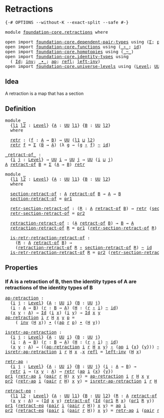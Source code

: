 # Retractions

<pre class="Agda"><a id="24" class="Symbol">{-#</a> <a id="28" class="Keyword">OPTIONS</a> <a id="36" class="Pragma">--without-K</a> <a id="48" class="Pragma">--exact-split</a> <a id="62" class="Pragma">--safe</a> <a id="69" class="Symbol">#-}</a>

<a id="74" class="Keyword">module</a> <a id="81" href="foundation-core.retractions.html" class="Module">foundation-core.retractions</a> <a id="109" class="Keyword">where</a>

<a id="116" class="Keyword">open</a> <a id="121" class="Keyword">import</a> <a id="128" href="foundation-core.dependent-pair-types.html" class="Module">foundation-core.dependent-pair-types</a> <a id="165" class="Keyword">using</a> <a id="171" class="Symbol">(</a><a id="172" href="foundation-core.dependent-pair-types.html#502" class="Record">Σ</a><a id="173" class="Symbol">;</a> <a id="175" href="foundation-core.dependent-pair-types.html#575" class="InductiveConstructor">pair</a><a id="179" class="Symbol">;</a> <a id="181" href="foundation-core.dependent-pair-types.html#592" class="Field">pr1</a><a id="184" class="Symbol">;</a> <a id="186" href="foundation-core.dependent-pair-types.html#604" class="Field">pr2</a><a id="189" class="Symbol">)</a>
<a id="191" class="Keyword">open</a> <a id="196" class="Keyword">import</a> <a id="203" href="foundation-core.functions.html" class="Module">foundation-core.functions</a> <a id="229" class="Keyword">using</a> <a id="235" class="Symbol">(</a><a id="236" href="foundation-core.functions.html#407" class="Function Operator">_∘_</a><a id="239" class="Symbol">;</a> <a id="241" href="foundation-core.functions.html#309" class="Function">id</a><a id="243" class="Symbol">)</a>
<a id="245" class="Keyword">open</a> <a id="250" class="Keyword">import</a> <a id="257" href="foundation-core.homotopies.html" class="Module">foundation-core.homotopies</a> <a id="284" class="Keyword">using</a> <a id="290" class="Symbol">(</a><a id="291" href="foundation-core.homotopies.html#467" class="Function Operator">_~_</a><a id="294" class="Symbol">)</a>
<a id="296" class="Keyword">open</a> <a id="301" class="Keyword">import</a> <a id="308" href="foundation-core.identity-types.html" class="Module">foundation-core.identity-types</a> <a id="339" class="Keyword">using</a>
  <a id="347" class="Symbol">(</a> <a id="349" href="foundation-core.identity-types.html#641" class="Datatype">Id</a><a id="351" class="Symbol">;</a> <a id="353" href="foundation-core.identity-types.html#1552" class="Function">inv</a><a id="356" class="Symbol">;</a> <a id="358" href="foundation-core.identity-types.html#1239" class="Function Operator">_∙_</a><a id="361" class="Symbol">;</a> <a id="363" href="foundation-core.identity-types.html#2853" class="Function">ap</a><a id="365" class="Symbol">;</a> <a id="367" href="foundation-core.identity-types.html#694" class="InductiveConstructor">refl</a><a id="371" class="Symbol">;</a> <a id="373" href="foundation-core.identity-types.html#1995" class="Function">left-inv</a><a id="381" class="Symbol">)</a>
<a id="383" class="Keyword">open</a> <a id="388" class="Keyword">import</a> <a id="395" href="foundation-core.universe-levels.html" class="Module">foundation-core.universe-levels</a> <a id="427" class="Keyword">using</a> <a id="433" class="Symbol">(</a><a id="434" href="Agda.Primitive.html#597" class="Postulate">Level</a><a id="439" class="Symbol">;</a> <a id="441" href="foundation-core.universe-levels.html#222" class="Primitive">UU</a><a id="443" class="Symbol">;</a> <a id="445" href="Agda.Primitive.html#810" class="Primitive Operator">_⊔_</a><a id="448" class="Symbol">)</a>
</pre>
## Idea

A retraction is a map that has a section

## Definition

<pre class="Agda"><a id="529" class="Keyword">module</a> <a id="536" href="foundation-core.retractions.html#536" class="Module">_</a>
  <a id="540" class="Symbol">{</a><a id="541" href="foundation-core.retractions.html#541" class="Bound">l1</a> <a id="544" href="foundation-core.retractions.html#544" class="Bound">l2</a> <a id="547" class="Symbol">:</a> <a id="549" href="Agda.Primitive.html#597" class="Postulate">Level</a><a id="554" class="Symbol">}</a> <a id="556" class="Symbol">{</a><a id="557" href="foundation-core.retractions.html#557" class="Bound">A</a> <a id="559" class="Symbol">:</a> <a id="561" href="foundation-core.universe-levels.html#222" class="Primitive">UU</a> <a id="564" href="foundation-core.retractions.html#541" class="Bound">l1</a><a id="566" class="Symbol">}</a> <a id="568" class="Symbol">{</a><a id="569" href="foundation-core.retractions.html#569" class="Bound">B</a> <a id="571" class="Symbol">:</a> <a id="573" href="foundation-core.universe-levels.html#222" class="Primitive">UU</a> <a id="576" href="foundation-core.retractions.html#544" class="Bound">l2</a><a id="578" class="Symbol">}</a>
  <a id="582" class="Keyword">where</a>
  
  <a id="593" href="foundation-core.retractions.html#593" class="Function">retr</a> <a id="598" class="Symbol">:</a> <a id="600" class="Symbol">(</a><a id="601" href="foundation-core.retractions.html#601" class="Bound">f</a> <a id="603" class="Symbol">:</a> <a id="605" href="foundation-core.retractions.html#557" class="Bound">A</a> <a id="607" class="Symbol">→</a> <a id="609" href="foundation-core.retractions.html#569" class="Bound">B</a><a id="610" class="Symbol">)</a> <a id="612" class="Symbol">→</a> <a id="614" href="foundation-core.universe-levels.html#222" class="Primitive">UU</a> <a id="617" class="Symbol">(</a><a id="618" href="foundation-core.retractions.html#541" class="Bound">l1</a> <a id="621" href="Agda.Primitive.html#810" class="Primitive Operator">⊔</a> <a id="623" href="foundation-core.retractions.html#544" class="Bound">l2</a><a id="625" class="Symbol">)</a>
  <a id="629" href="foundation-core.retractions.html#593" class="Function">retr</a> <a id="634" href="foundation-core.retractions.html#634" class="Bound">f</a> <a id="636" class="Symbol">=</a> <a id="638" href="foundation-core.dependent-pair-types.html#502" class="Record">Σ</a> <a id="640" class="Symbol">(</a><a id="641" href="foundation-core.retractions.html#569" class="Bound">B</a> <a id="643" class="Symbol">→</a> <a id="645" href="foundation-core.retractions.html#557" class="Bound">A</a><a id="646" class="Symbol">)</a> <a id="648" class="Symbol">(λ</a> <a id="651" href="foundation-core.retractions.html#651" class="Bound">g</a> <a id="653" class="Symbol">→</a> <a id="655" class="Symbol">(</a><a id="656" href="foundation-core.retractions.html#651" class="Bound">g</a> <a id="658" href="foundation-core.functions.html#407" class="Function Operator">∘</a> <a id="660" href="foundation-core.retractions.html#634" class="Bound">f</a><a id="661" class="Symbol">)</a> <a id="663" href="foundation-core.homotopies.html#467" class="Function Operator">~</a> <a id="665" href="foundation-core.functions.html#309" class="Function">id</a><a id="667" class="Symbol">)</a>

<a id="_retract-of_"></a><a id="670" href="foundation-core.retractions.html#670" class="Function Operator">_retract-of_</a> <a id="683" class="Symbol">:</a>
  <a id="687" class="Symbol">{</a><a id="688" href="foundation-core.retractions.html#688" class="Bound">i</a> <a id="690" href="foundation-core.retractions.html#690" class="Bound">j</a> <a id="692" class="Symbol">:</a> <a id="694" href="Agda.Primitive.html#597" class="Postulate">Level</a><a id="699" class="Symbol">}</a> <a id="701" class="Symbol">→</a> <a id="703" href="foundation-core.universe-levels.html#222" class="Primitive">UU</a> <a id="706" href="foundation-core.retractions.html#688" class="Bound">i</a> <a id="708" class="Symbol">→</a> <a id="710" href="foundation-core.universe-levels.html#222" class="Primitive">UU</a> <a id="713" href="foundation-core.retractions.html#690" class="Bound">j</a> <a id="715" class="Symbol">→</a> <a id="717" href="foundation-core.universe-levels.html#222" class="Primitive">UU</a> <a id="720" class="Symbol">(</a><a id="721" href="foundation-core.retractions.html#688" class="Bound">i</a> <a id="723" href="Agda.Primitive.html#810" class="Primitive Operator">⊔</a> <a id="725" href="foundation-core.retractions.html#690" class="Bound">j</a><a id="726" class="Symbol">)</a>
<a id="728" href="foundation-core.retractions.html#728" class="Bound">A</a> <a id="730" href="foundation-core.retractions.html#670" class="Function Operator">retract-of</a> <a id="741" href="foundation-core.retractions.html#741" class="Bound">B</a> <a id="743" class="Symbol">=</a> <a id="745" href="foundation-core.dependent-pair-types.html#502" class="Record">Σ</a> <a id="747" class="Symbol">(</a><a id="748" href="foundation-core.retractions.html#728" class="Bound">A</a> <a id="750" class="Symbol">→</a> <a id="752" href="foundation-core.retractions.html#741" class="Bound">B</a><a id="753" class="Symbol">)</a> <a id="755" href="foundation-core.retractions.html#593" class="Function">retr</a>

<a id="761" class="Keyword">module</a> <a id="768" href="foundation-core.retractions.html#768" class="Module">_</a>
  <a id="772" class="Symbol">{</a><a id="773" href="foundation-core.retractions.html#773" class="Bound">l1</a> <a id="776" href="foundation-core.retractions.html#776" class="Bound">l2</a> <a id="779" class="Symbol">:</a> <a id="781" href="Agda.Primitive.html#597" class="Postulate">Level</a><a id="786" class="Symbol">}</a> <a id="788" class="Symbol">{</a><a id="789" href="foundation-core.retractions.html#789" class="Bound">A</a> <a id="791" class="Symbol">:</a> <a id="793" href="foundation-core.universe-levels.html#222" class="Primitive">UU</a> <a id="796" href="foundation-core.retractions.html#773" class="Bound">l1</a><a id="798" class="Symbol">}</a> <a id="800" class="Symbol">{</a><a id="801" href="foundation-core.retractions.html#801" class="Bound">B</a> <a id="803" class="Symbol">:</a> <a id="805" href="foundation-core.universe-levels.html#222" class="Primitive">UU</a> <a id="808" href="foundation-core.retractions.html#776" class="Bound">l2</a><a id="810" class="Symbol">}</a>
  <a id="814" class="Keyword">where</a>
  
  <a id="825" href="foundation-core.retractions.html#825" class="Function">section-retract-of</a> <a id="844" class="Symbol">:</a> <a id="846" href="foundation-core.retractions.html#789" class="Bound">A</a> <a id="848" href="foundation-core.retractions.html#670" class="Function Operator">retract-of</a> <a id="859" href="foundation-core.retractions.html#801" class="Bound">B</a> <a id="861" class="Symbol">→</a> <a id="863" href="foundation-core.retractions.html#789" class="Bound">A</a> <a id="865" class="Symbol">→</a> <a id="867" href="foundation-core.retractions.html#801" class="Bound">B</a>
  <a id="871" href="foundation-core.retractions.html#825" class="Function">section-retract-of</a> <a id="890" class="Symbol">=</a> <a id="892" href="foundation-core.dependent-pair-types.html#592" class="Field">pr1</a>

  <a id="899" href="foundation-core.retractions.html#899" class="Function">retr-section-retract-of</a> <a id="923" class="Symbol">:</a> <a id="925" class="Symbol">(</a><a id="926" href="foundation-core.retractions.html#926" class="Bound">R</a> <a id="928" class="Symbol">:</a> <a id="930" href="foundation-core.retractions.html#789" class="Bound">A</a> <a id="932" href="foundation-core.retractions.html#670" class="Function Operator">retract-of</a> <a id="943" href="foundation-core.retractions.html#801" class="Bound">B</a><a id="944" class="Symbol">)</a> <a id="946" class="Symbol">→</a> <a id="948" href="foundation-core.retractions.html#593" class="Function">retr</a> <a id="953" class="Symbol">(</a><a id="954" href="foundation-core.retractions.html#825" class="Function">section-retract-of</a> <a id="973" href="foundation-core.retractions.html#926" class="Bound">R</a><a id="974" class="Symbol">)</a>
  <a id="978" href="foundation-core.retractions.html#899" class="Function">retr-section-retract-of</a> <a id="1002" class="Symbol">=</a> <a id="1004" href="foundation-core.dependent-pair-types.html#604" class="Field">pr2</a>

  <a id="1011" href="foundation-core.retractions.html#1011" class="Function">retraction-retract-of</a> <a id="1033" class="Symbol">:</a> <a id="1035" class="Symbol">(</a><a id="1036" href="foundation-core.retractions.html#789" class="Bound">A</a> <a id="1038" href="foundation-core.retractions.html#670" class="Function Operator">retract-of</a> <a id="1049" href="foundation-core.retractions.html#801" class="Bound">B</a><a id="1050" class="Symbol">)</a> <a id="1052" class="Symbol">→</a> <a id="1054" href="foundation-core.retractions.html#801" class="Bound">B</a> <a id="1056" class="Symbol">→</a> <a id="1058" href="foundation-core.retractions.html#789" class="Bound">A</a>
  <a id="1062" href="foundation-core.retractions.html#1011" class="Function">retraction-retract-of</a> <a id="1084" href="foundation-core.retractions.html#1084" class="Bound">R</a> <a id="1086" class="Symbol">=</a> <a id="1088" href="foundation-core.dependent-pair-types.html#592" class="Field">pr1</a> <a id="1092" class="Symbol">(</a><a id="1093" href="foundation-core.retractions.html#899" class="Function">retr-section-retract-of</a> <a id="1117" href="foundation-core.retractions.html#1084" class="Bound">R</a><a id="1118" class="Symbol">)</a>

  <a id="1123" href="foundation-core.retractions.html#1123" class="Function">is-retr-retraction-retract-of</a> <a id="1153" class="Symbol">:</a>
    <a id="1159" class="Symbol">(</a><a id="1160" href="foundation-core.retractions.html#1160" class="Bound">R</a> <a id="1162" class="Symbol">:</a> <a id="1164" href="foundation-core.retractions.html#789" class="Bound">A</a> <a id="1166" href="foundation-core.retractions.html#670" class="Function Operator">retract-of</a> <a id="1177" href="foundation-core.retractions.html#801" class="Bound">B</a><a id="1178" class="Symbol">)</a> <a id="1180" class="Symbol">→</a>
    <a id="1186" class="Symbol">(</a><a id="1187" href="foundation-core.retractions.html#1011" class="Function">retraction-retract-of</a> <a id="1209" href="foundation-core.retractions.html#1160" class="Bound">R</a> <a id="1211" href="foundation-core.functions.html#407" class="Function Operator">∘</a> <a id="1213" href="foundation-core.retractions.html#825" class="Function">section-retract-of</a> <a id="1232" href="foundation-core.retractions.html#1160" class="Bound">R</a><a id="1233" class="Symbol">)</a> <a id="1235" href="foundation-core.homotopies.html#467" class="Function Operator">~</a> <a id="1237" href="foundation-core.functions.html#309" class="Function">id</a>
  <a id="1242" href="foundation-core.retractions.html#1123" class="Function">is-retr-retraction-retract-of</a> <a id="1272" href="foundation-core.retractions.html#1272" class="Bound">R</a> <a id="1274" class="Symbol">=</a> <a id="1276" href="foundation-core.dependent-pair-types.html#604" class="Field">pr2</a> <a id="1280" class="Symbol">(</a><a id="1281" href="foundation-core.retractions.html#899" class="Function">retr-section-retract-of</a> <a id="1305" href="foundation-core.retractions.html#1272" class="Bound">R</a><a id="1306" class="Symbol">)</a>
</pre>
## Properties

### If A is a retraction of B, then the identity types of A are retractions of the identity types of B

<pre class="Agda"><a id="ap-retraction"></a><a id="1440" href="foundation-core.retractions.html#1440" class="Function">ap-retraction</a> <a id="1454" class="Symbol">:</a>
  <a id="1458" class="Symbol">{</a><a id="1459" href="foundation-core.retractions.html#1459" class="Bound">i</a> <a id="1461" href="foundation-core.retractions.html#1461" class="Bound">j</a> <a id="1463" class="Symbol">:</a> <a id="1465" href="Agda.Primitive.html#597" class="Postulate">Level</a><a id="1470" class="Symbol">}</a> <a id="1472" class="Symbol">{</a><a id="1473" href="foundation-core.retractions.html#1473" class="Bound">A</a> <a id="1475" class="Symbol">:</a> <a id="1477" href="foundation-core.universe-levels.html#222" class="Primitive">UU</a> <a id="1480" href="foundation-core.retractions.html#1459" class="Bound">i</a><a id="1481" class="Symbol">}</a> <a id="1483" class="Symbol">{</a><a id="1484" href="foundation-core.retractions.html#1484" class="Bound">B</a> <a id="1486" class="Symbol">:</a> <a id="1488" href="foundation-core.universe-levels.html#222" class="Primitive">UU</a> <a id="1491" href="foundation-core.retractions.html#1461" class="Bound">j</a><a id="1492" class="Symbol">}</a>
  <a id="1496" class="Symbol">(</a><a id="1497" href="foundation-core.retractions.html#1497" class="Bound">i</a> <a id="1499" class="Symbol">:</a> <a id="1501" href="foundation-core.retractions.html#1473" class="Bound">A</a> <a id="1503" class="Symbol">→</a> <a id="1505" href="foundation-core.retractions.html#1484" class="Bound">B</a><a id="1506" class="Symbol">)</a> <a id="1508" class="Symbol">(</a><a id="1509" href="foundation-core.retractions.html#1509" class="Bound">r</a> <a id="1511" class="Symbol">:</a> <a id="1513" href="foundation-core.retractions.html#1484" class="Bound">B</a> <a id="1515" class="Symbol">→</a> <a id="1517" href="foundation-core.retractions.html#1473" class="Bound">A</a><a id="1518" class="Symbol">)</a> <a id="1520" class="Symbol">(</a><a id="1521" href="foundation-core.retractions.html#1521" class="Bound">H</a> <a id="1523" class="Symbol">:</a> <a id="1525" class="Symbol">(</a><a id="1526" href="foundation-core.retractions.html#1509" class="Bound">r</a> <a id="1528" href="foundation-core.functions.html#407" class="Function Operator">∘</a> <a id="1530" href="foundation-core.retractions.html#1497" class="Bound">i</a><a id="1531" class="Symbol">)</a> <a id="1533" href="foundation-core.homotopies.html#467" class="Function Operator">~</a> <a id="1535" href="foundation-core.functions.html#309" class="Function">id</a><a id="1537" class="Symbol">)</a>
  <a id="1541" class="Symbol">(</a><a id="1542" href="foundation-core.retractions.html#1542" class="Bound">x</a> <a id="1544" href="foundation-core.retractions.html#1544" class="Bound">y</a> <a id="1546" class="Symbol">:</a> <a id="1548" href="foundation-core.retractions.html#1473" class="Bound">A</a><a id="1549" class="Symbol">)</a> <a id="1551" class="Symbol">→</a> <a id="1553" href="foundation-core.identity-types.html#641" class="Datatype">Id</a> <a id="1556" class="Symbol">(</a><a id="1557" href="foundation-core.retractions.html#1497" class="Bound">i</a> <a id="1559" href="foundation-core.retractions.html#1542" class="Bound">x</a><a id="1560" class="Symbol">)</a> <a id="1562" class="Symbol">(</a><a id="1563" href="foundation-core.retractions.html#1497" class="Bound">i</a> <a id="1565" href="foundation-core.retractions.html#1544" class="Bound">y</a><a id="1566" class="Symbol">)</a> <a id="1568" class="Symbol">→</a> <a id="1570" href="foundation-core.identity-types.html#641" class="Datatype">Id</a> <a id="1573" href="foundation-core.retractions.html#1542" class="Bound">x</a> <a id="1575" href="foundation-core.retractions.html#1544" class="Bound">y</a>
<a id="1577" href="foundation-core.retractions.html#1440" class="Function">ap-retraction</a> <a id="1591" href="foundation-core.retractions.html#1591" class="Bound">i</a> <a id="1593" href="foundation-core.retractions.html#1593" class="Bound">r</a> <a id="1595" href="foundation-core.retractions.html#1595" class="Bound">H</a> <a id="1597" href="foundation-core.retractions.html#1597" class="Bound">x</a> <a id="1599" href="foundation-core.retractions.html#1599" class="Bound">y</a> <a id="1601" href="foundation-core.retractions.html#1601" class="Bound">p</a> <a id="1603" class="Symbol">=</a>
    <a id="1609" class="Symbol">(</a> <a id="1611" href="foundation-core.identity-types.html#1552" class="Function">inv</a> <a id="1615" class="Symbol">(</a><a id="1616" href="foundation-core.retractions.html#1595" class="Bound">H</a> <a id="1618" href="foundation-core.retractions.html#1597" class="Bound">x</a><a id="1619" class="Symbol">))</a> <a id="1622" href="foundation-core.identity-types.html#1239" class="Function Operator">∙</a> <a id="1624" class="Symbol">((</a><a id="1626" href="foundation-core.identity-types.html#2853" class="Function">ap</a> <a id="1629" href="foundation-core.retractions.html#1593" class="Bound">r</a> <a id="1631" href="foundation-core.retractions.html#1601" class="Bound">p</a><a id="1632" class="Symbol">)</a> <a id="1634" href="foundation-core.identity-types.html#1239" class="Function Operator">∙</a> <a id="1636" class="Symbol">(</a><a id="1637" href="foundation-core.retractions.html#1595" class="Bound">H</a> <a id="1639" href="foundation-core.retractions.html#1599" class="Bound">y</a><a id="1640" class="Symbol">))</a>

<a id="isretr-ap-retraction"></a><a id="1644" href="foundation-core.retractions.html#1644" class="Function">isretr-ap-retraction</a> <a id="1665" class="Symbol">:</a>
  <a id="1669" class="Symbol">{</a><a id="1670" href="foundation-core.retractions.html#1670" class="Bound">i</a> <a id="1672" href="foundation-core.retractions.html#1672" class="Bound">j</a> <a id="1674" class="Symbol">:</a> <a id="1676" href="Agda.Primitive.html#597" class="Postulate">Level</a><a id="1681" class="Symbol">}</a> <a id="1683" class="Symbol">{</a><a id="1684" href="foundation-core.retractions.html#1684" class="Bound">A</a> <a id="1686" class="Symbol">:</a> <a id="1688" href="foundation-core.universe-levels.html#222" class="Primitive">UU</a> <a id="1691" href="foundation-core.retractions.html#1670" class="Bound">i</a><a id="1692" class="Symbol">}</a> <a id="1694" class="Symbol">{</a><a id="1695" href="foundation-core.retractions.html#1695" class="Bound">B</a> <a id="1697" class="Symbol">:</a> <a id="1699" href="foundation-core.universe-levels.html#222" class="Primitive">UU</a> <a id="1702" href="foundation-core.retractions.html#1672" class="Bound">j</a><a id="1703" class="Symbol">}</a>
  <a id="1707" class="Symbol">(</a><a id="1708" href="foundation-core.retractions.html#1708" class="Bound">i</a> <a id="1710" class="Symbol">:</a> <a id="1712" href="foundation-core.retractions.html#1684" class="Bound">A</a> <a id="1714" class="Symbol">→</a> <a id="1716" href="foundation-core.retractions.html#1695" class="Bound">B</a><a id="1717" class="Symbol">)</a> <a id="1719" class="Symbol">(</a><a id="1720" href="foundation-core.retractions.html#1720" class="Bound">r</a> <a id="1722" class="Symbol">:</a> <a id="1724" href="foundation-core.retractions.html#1695" class="Bound">B</a> <a id="1726" class="Symbol">→</a> <a id="1728" href="foundation-core.retractions.html#1684" class="Bound">A</a><a id="1729" class="Symbol">)</a> <a id="1731" class="Symbol">(</a><a id="1732" href="foundation-core.retractions.html#1732" class="Bound">H</a> <a id="1734" class="Symbol">:</a> <a id="1736" class="Symbol">(</a><a id="1737" href="foundation-core.retractions.html#1720" class="Bound">r</a> <a id="1739" href="foundation-core.functions.html#407" class="Function Operator">∘</a> <a id="1741" href="foundation-core.retractions.html#1708" class="Bound">i</a><a id="1742" class="Symbol">)</a> <a id="1744" href="foundation-core.homotopies.html#467" class="Function Operator">~</a> <a id="1746" href="foundation-core.functions.html#309" class="Function">id</a><a id="1748" class="Symbol">)</a>
  <a id="1752" class="Symbol">(</a><a id="1753" href="foundation-core.retractions.html#1753" class="Bound">x</a> <a id="1755" href="foundation-core.retractions.html#1755" class="Bound">y</a> <a id="1757" class="Symbol">:</a> <a id="1759" href="foundation-core.retractions.html#1684" class="Bound">A</a><a id="1760" class="Symbol">)</a> <a id="1762" class="Symbol">→</a> <a id="1764" class="Symbol">((</a><a id="1766" href="foundation-core.retractions.html#1440" class="Function">ap-retraction</a> <a id="1780" href="foundation-core.retractions.html#1708" class="Bound">i</a> <a id="1782" href="foundation-core.retractions.html#1720" class="Bound">r</a> <a id="1784" href="foundation-core.retractions.html#1732" class="Bound">H</a> <a id="1786" href="foundation-core.retractions.html#1753" class="Bound">x</a> <a id="1788" href="foundation-core.retractions.html#1755" class="Bound">y</a><a id="1789" class="Symbol">)</a> <a id="1791" href="foundation-core.functions.html#407" class="Function Operator">∘</a> <a id="1793" class="Symbol">(</a><a id="1794" href="foundation-core.identity-types.html#2853" class="Function">ap</a> <a id="1797" href="foundation-core.retractions.html#1708" class="Bound">i</a> <a id="1799" class="Symbol">{</a><a id="1800" href="foundation-core.retractions.html#1753" class="Bound">x</a><a id="1801" class="Symbol">}</a> <a id="1803" class="Symbol">{</a><a id="1804" href="foundation-core.retractions.html#1755" class="Bound">y</a><a id="1805" class="Symbol">}))</a> <a id="1809" href="foundation-core.homotopies.html#467" class="Function Operator">~</a> <a id="1811" href="foundation-core.functions.html#309" class="Function">id</a>
<a id="1814" href="foundation-core.retractions.html#1644" class="Function">isretr-ap-retraction</a> <a id="1835" href="foundation-core.retractions.html#1835" class="Bound">i</a> <a id="1837" href="foundation-core.retractions.html#1837" class="Bound">r</a> <a id="1839" href="foundation-core.retractions.html#1839" class="Bound">H</a> <a id="1841" href="foundation-core.retractions.html#1841" class="Bound">x</a> <a id="1843" class="DottedPattern Symbol">.</a><a id="1844" href="foundation-core.retractions.html#1841" class="DottedPattern Bound">x</a> <a id="1846" href="foundation-core.identity-types.html#694" class="InductiveConstructor">refl</a> <a id="1851" class="Symbol">=</a> <a id="1853" href="foundation-core.identity-types.html#1995" class="Function">left-inv</a> <a id="1862" class="Symbol">(</a><a id="1863" href="foundation-core.retractions.html#1839" class="Bound">H</a> <a id="1865" href="foundation-core.retractions.html#1841" class="Bound">x</a><a id="1866" class="Symbol">)</a>

<a id="retr-ap"></a><a id="1869" href="foundation-core.retractions.html#1869" class="Function">retr-ap</a> <a id="1877" class="Symbol">:</a>
  <a id="1881" class="Symbol">{</a><a id="1882" href="foundation-core.retractions.html#1882" class="Bound">i</a> <a id="1884" href="foundation-core.retractions.html#1884" class="Bound">j</a> <a id="1886" class="Symbol">:</a> <a id="1888" href="Agda.Primitive.html#597" class="Postulate">Level</a><a id="1893" class="Symbol">}</a> <a id="1895" class="Symbol">{</a><a id="1896" href="foundation-core.retractions.html#1896" class="Bound">A</a> <a id="1898" class="Symbol">:</a> <a id="1900" href="foundation-core.universe-levels.html#222" class="Primitive">UU</a> <a id="1903" href="foundation-core.retractions.html#1882" class="Bound">i</a><a id="1904" class="Symbol">}</a> <a id="1906" class="Symbol">{</a><a id="1907" href="foundation-core.retractions.html#1907" class="Bound">B</a> <a id="1909" class="Symbol">:</a> <a id="1911" href="foundation-core.universe-levels.html#222" class="Primitive">UU</a> <a id="1914" href="foundation-core.retractions.html#1884" class="Bound">j</a><a id="1915" class="Symbol">}</a> <a id="1917" class="Symbol">(</a><a id="1918" href="foundation-core.retractions.html#1918" class="Bound">i</a> <a id="1920" class="Symbol">:</a> <a id="1922" href="foundation-core.retractions.html#1896" class="Bound">A</a> <a id="1924" class="Symbol">→</a> <a id="1926" href="foundation-core.retractions.html#1907" class="Bound">B</a><a id="1927" class="Symbol">)</a> <a id="1929" class="Symbol">→</a>
  <a id="1933" href="foundation-core.retractions.html#593" class="Function">retr</a> <a id="1938" href="foundation-core.retractions.html#1918" class="Bound">i</a> <a id="1940" class="Symbol">→</a> <a id="1942" class="Symbol">(</a><a id="1943" href="foundation-core.retractions.html#1943" class="Bound">x</a> <a id="1945" href="foundation-core.retractions.html#1945" class="Bound">y</a> <a id="1947" class="Symbol">:</a> <a id="1949" href="foundation-core.retractions.html#1896" class="Bound">A</a><a id="1950" class="Symbol">)</a> <a id="1952" class="Symbol">→</a> <a id="1954" href="foundation-core.retractions.html#593" class="Function">retr</a> <a id="1959" class="Symbol">(</a><a id="1960" href="foundation-core.identity-types.html#2853" class="Function">ap</a> <a id="1963" href="foundation-core.retractions.html#1918" class="Bound">i</a> <a id="1965" class="Symbol">{</a><a id="1966" href="foundation-core.retractions.html#1943" class="Bound">x</a><a id="1967" class="Symbol">}</a> <a id="1969" class="Symbol">{</a><a id="1970" href="foundation-core.retractions.html#1945" class="Bound">y</a><a id="1971" class="Symbol">})</a>
<a id="1974" href="foundation-core.dependent-pair-types.html#592" class="Field">pr1</a> <a id="1978" class="Symbol">(</a><a id="1979" href="foundation-core.retractions.html#1869" class="Function">retr-ap</a> <a id="1987" href="foundation-core.retractions.html#1987" class="Bound">i</a> <a id="1989" class="Symbol">(</a><a id="1990" href="foundation-core.dependent-pair-types.html#575" class="InductiveConstructor">pair</a> <a id="1995" href="foundation-core.retractions.html#1995" class="Bound">r</a> <a id="1997" href="foundation-core.retractions.html#1997" class="Bound">H</a><a id="1998" class="Symbol">)</a> <a id="2000" href="foundation-core.retractions.html#2000" class="Bound">x</a> <a id="2002" href="foundation-core.retractions.html#2002" class="Bound">y</a><a id="2003" class="Symbol">)</a> <a id="2005" class="Symbol">=</a> <a id="2007" href="foundation-core.retractions.html#1440" class="Function">ap-retraction</a> <a id="2021" href="foundation-core.retractions.html#1987" class="Bound">i</a> <a id="2023" href="foundation-core.retractions.html#1995" class="Bound">r</a> <a id="2025" href="foundation-core.retractions.html#1997" class="Bound">H</a> <a id="2027" href="foundation-core.retractions.html#2000" class="Bound">x</a> <a id="2029" href="foundation-core.retractions.html#2002" class="Bound">y</a>
<a id="2031" href="foundation-core.dependent-pair-types.html#604" class="Field">pr2</a> <a id="2035" class="Symbol">(</a><a id="2036" href="foundation-core.retractions.html#1869" class="Function">retr-ap</a> <a id="2044" href="foundation-core.retractions.html#2044" class="Bound">i</a> <a id="2046" class="Symbol">(</a><a id="2047" href="foundation-core.dependent-pair-types.html#575" class="InductiveConstructor">pair</a> <a id="2052" href="foundation-core.retractions.html#2052" class="Bound">r</a> <a id="2054" href="foundation-core.retractions.html#2054" class="Bound">H</a><a id="2055" class="Symbol">)</a> <a id="2057" href="foundation-core.retractions.html#2057" class="Bound">x</a> <a id="2059" href="foundation-core.retractions.html#2059" class="Bound">y</a><a id="2060" class="Symbol">)</a> <a id="2062" class="Symbol">=</a> <a id="2064" href="foundation-core.retractions.html#1644" class="Function">isretr-ap-retraction</a> <a id="2085" href="foundation-core.retractions.html#2044" class="Bound">i</a> <a id="2087" href="foundation-core.retractions.html#2052" class="Bound">r</a> <a id="2089" href="foundation-core.retractions.html#2054" class="Bound">H</a> <a id="2091" href="foundation-core.retractions.html#2057" class="Bound">x</a> <a id="2093" href="foundation-core.retractions.html#2059" class="Bound">y</a>

<a id="retract-eq"></a><a id="2096" href="foundation-core.retractions.html#2096" class="Function">retract-eq</a> <a id="2107" class="Symbol">:</a>
  <a id="2111" class="Symbol">{</a><a id="2112" href="foundation-core.retractions.html#2112" class="Bound">l1</a> <a id="2115" href="foundation-core.retractions.html#2115" class="Bound">l2</a> <a id="2118" class="Symbol">:</a> <a id="2120" href="Agda.Primitive.html#597" class="Postulate">Level</a><a id="2125" class="Symbol">}</a> <a id="2127" class="Symbol">{</a><a id="2128" href="foundation-core.retractions.html#2128" class="Bound">A</a> <a id="2130" class="Symbol">:</a> <a id="2132" href="foundation-core.universe-levels.html#222" class="Primitive">UU</a> <a id="2135" href="foundation-core.retractions.html#2112" class="Bound">l1</a><a id="2137" class="Symbol">}</a> <a id="2139" class="Symbol">{</a><a id="2140" href="foundation-core.retractions.html#2140" class="Bound">B</a> <a id="2142" class="Symbol">:</a> <a id="2144" href="foundation-core.universe-levels.html#222" class="Primitive">UU</a> <a id="2147" href="foundation-core.retractions.html#2115" class="Bound">l2</a><a id="2149" class="Symbol">}</a> <a id="2151" class="Symbol">(</a><a id="2152" href="foundation-core.retractions.html#2152" class="Bound">R</a> <a id="2154" class="Symbol">:</a> <a id="2156" href="foundation-core.retractions.html#2128" class="Bound">A</a> <a id="2158" href="foundation-core.retractions.html#670" class="Function Operator">retract-of</a> <a id="2169" href="foundation-core.retractions.html#2140" class="Bound">B</a><a id="2170" class="Symbol">)</a> <a id="2172" class="Symbol">→</a>
  <a id="2176" class="Symbol">(</a><a id="2177" href="foundation-core.retractions.html#2177" class="Bound">x</a> <a id="2179" href="foundation-core.retractions.html#2179" class="Bound">y</a> <a id="2181" class="Symbol">:</a> <a id="2183" href="foundation-core.retractions.html#2128" class="Bound">A</a><a id="2184" class="Symbol">)</a> <a id="2186" class="Symbol">→</a> <a id="2188" class="Symbol">(</a><a id="2189" href="foundation-core.identity-types.html#641" class="Datatype">Id</a> <a id="2192" href="foundation-core.retractions.html#2177" class="Bound">x</a> <a id="2194" href="foundation-core.retractions.html#2179" class="Bound">y</a><a id="2195" class="Symbol">)</a> <a id="2197" href="foundation-core.retractions.html#670" class="Function Operator">retract-of</a> <a id="2208" class="Symbol">(</a><a id="2209" href="foundation-core.identity-types.html#641" class="Datatype">Id</a> <a id="2212" class="Symbol">(</a><a id="2213" href="foundation-core.dependent-pair-types.html#592" class="Field">pr1</a> <a id="2217" href="foundation-core.retractions.html#2152" class="Bound">R</a> <a id="2219" href="foundation-core.retractions.html#2177" class="Bound">x</a><a id="2220" class="Symbol">)</a> <a id="2222" class="Symbol">(</a><a id="2223" href="foundation-core.dependent-pair-types.html#592" class="Field">pr1</a> <a id="2227" href="foundation-core.retractions.html#2152" class="Bound">R</a> <a id="2229" href="foundation-core.retractions.html#2179" class="Bound">y</a><a id="2230" class="Symbol">))</a>
<a id="2233" href="foundation-core.dependent-pair-types.html#592" class="Field">pr1</a> <a id="2237" class="Symbol">(</a><a id="2238" href="foundation-core.retractions.html#2096" class="Function">retract-eq</a> <a id="2249" class="Symbol">(</a><a id="2250" href="foundation-core.dependent-pair-types.html#575" class="InductiveConstructor">pair</a> <a id="2255" href="foundation-core.retractions.html#2255" class="Bound">i</a> <a id="2257" class="Symbol">(</a><a id="2258" href="foundation-core.dependent-pair-types.html#575" class="InductiveConstructor">pair</a> <a id="2263" href="foundation-core.retractions.html#2263" class="Bound">r</a> <a id="2265" href="foundation-core.retractions.html#2265" class="Bound">H</a><a id="2266" class="Symbol">))</a> <a id="2269" href="foundation-core.retractions.html#2269" class="Bound">x</a> <a id="2271" href="foundation-core.retractions.html#2271" class="Bound">y</a><a id="2272" class="Symbol">)</a> <a id="2274" class="Symbol">=</a> <a id="2276" href="foundation-core.identity-types.html#2853" class="Function">ap</a> <a id="2279" href="foundation-core.retractions.html#2255" class="Bound">i</a>
<a id="2281" href="foundation-core.dependent-pair-types.html#604" class="Field">pr2</a> <a id="2285" class="Symbol">(</a><a id="2286" href="foundation-core.retractions.html#2096" class="Function">retract-eq</a> <a id="2297" class="Symbol">(</a><a id="2298" href="foundation-core.dependent-pair-types.html#575" class="InductiveConstructor">pair</a> <a id="2303" href="foundation-core.retractions.html#2303" class="Bound">i</a> <a id="2305" class="Symbol">(</a><a id="2306" href="foundation-core.dependent-pair-types.html#575" class="InductiveConstructor">pair</a> <a id="2311" href="foundation-core.retractions.html#2311" class="Bound">r</a> <a id="2313" href="foundation-core.retractions.html#2313" class="Bound">H</a><a id="2314" class="Symbol">))</a> <a id="2317" href="foundation-core.retractions.html#2317" class="Bound">x</a> <a id="2319" href="foundation-core.retractions.html#2319" class="Bound">y</a><a id="2320" class="Symbol">)</a> <a id="2322" class="Symbol">=</a> <a id="2324" href="foundation-core.retractions.html#1869" class="Function">retr-ap</a> <a id="2332" href="foundation-core.retractions.html#2303" class="Bound">i</a> <a id="2334" class="Symbol">(</a><a id="2335" href="foundation-core.dependent-pair-types.html#575" class="InductiveConstructor">pair</a> <a id="2340" href="foundation-core.retractions.html#2311" class="Bound">r</a> <a id="2342" href="foundation-core.retractions.html#2313" class="Bound">H</a><a id="2343" class="Symbol">)</a> <a id="2345" href="foundation-core.retractions.html#2317" class="Bound">x</a> <a id="2347" href="foundation-core.retractions.html#2319" class="Bound">y</a>
</pre>